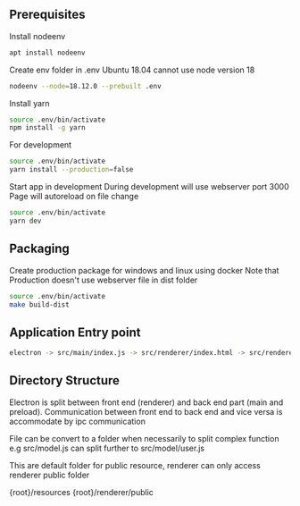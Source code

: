 ## Prerequisites

Install nodeenv

```bash
apt install nodeenv
```

Create env folder in .env
Ubuntu 18.04 cannot use node version 18

```bash
nodeenv --node=18.12.0 --prebuilt .env
```

Install yarn

```bash
source .env/bin/activate
npm install -g yarn
```

For development

```bash
source .env/bin/activate
yarn install --production=false
```

Start app in development
During development will use webserver port 3000
Page will autoreload on file change

```bash
source .env/bin/activate
yarn dev
```

## Packaging

Create production package for windows and linux using docker
Note that Production doesn't use webserver
file in dist folder

```bash
source .env/bin/activate
make build-dist
```

## Application Entry point

```bash
electron -> src/main/index.js -> src/renderer/index.html -> src/renderer/src/app.js
```
## Directory Structure

Electron is split between front end (renderer) and back end part (main and preload).
Communication between front end to back end and vice versa is accommodate by ipc communication

File can be convert to a folder when necessarily to split complex function
e.g src/model.js can split further to src/model/user.js

This are default folder for public resource, renderer can only access renderer public folder

{root}/resources
{root}/renderer/public 